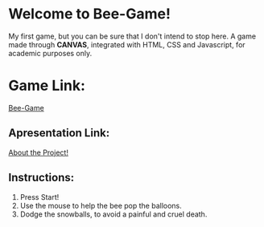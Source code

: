 # Welcome to Bee-Game!

My first game, but you can be sure that I don't intend to stop here.
A game made through **CANVAS**, integrated with HTML, CSS and Javascript, for academic purposes only.

# Game Link:

[Bee-Game](https://trolleza.github.io/Bee-Game/)

## Apresentation Link:

[About the Project!](https://www.canva.com/design/DAEbHEgqLZk/K2HcDc8Le1jvPcAcf7qsjA/view?utm_content=DAEbHEgqLZk&utm_campaign=designshare&utm_medium=link&utm_source=publishsharelink#2)

## Instructions:

 1. Press Start!
 2. Use the mouse to help the bee pop the balloons.
 3. Dodge the snowballs, to avoid a painful and cruel death.
